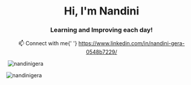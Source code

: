 <h1 align="center">Hi, I'm Nandini</h1>
<h3 align="center">Learning and Improving each day!</h3>

<p align="center" style={{ textAlign: 'center' }}>
    📫 Connect with me{' '}
  <a href="https://www.linkedin.com/in/nandini-gera-0548b7229/">https://www.linkedin.com/in/nandini-gera-0548b7229/</a>
</p>

<p>&nbsp;<img align="centre" src="https://github-readme-stats.vercel.app/api?username=nandinigera&show_icons=true&locale=en" alt="nandinigera" /></p>
<p><img align="center" src="https://github-readme-streak-stats.herokuapp.com/?user=nandinigera&" alt="nandinigera" /></p>
